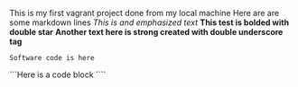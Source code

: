 This is my first vagrant project done from my local machine
Here are are some markdown lines
*This is and emphasized text*
**This test is bolded with double star**
__Another text here is strong created with double underscore tag__

`Software code is here`

```Here is a code block ````
